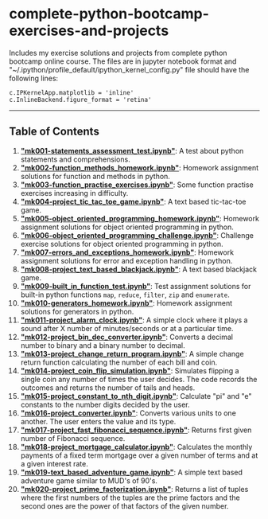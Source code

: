 # complete-python-bootcamp-exercises-and-projects

Includes my exercise solutions and projects from complete python bootcamp online course. The files are in jupyter notebook format and "~/.ipython/profile_default/ipython_kernel_config.py" file should have the following lines:

`c.IPKernelApp.matplotlib = 'inline'`  
`c.InlineBackend.figure_format = 'retina'`

---

## Table of Contents

1. **["mk001-statements_assessment_test.ipynb"](https://github.com/karakose77/complete-python-bootcamp-exercises-and-projects/blob/master/mk001-statements_assessment_test.ipynb)**: A test about python statements and comprehensions.
2. **["mk002-function_methods_homework.ipynb"](https://github.com/karakose77/complete-python-bootcamp-exercises-and-projects/blob/master/mk002-function_methods_homework.ipynb)**: Homework assignment solutions for function and methods in python.
3. **["mk003-function_practise_exercises.ipynb"](https://github.com/karakose77/complete-python-bootcamp-exercises-and-projects/blob/master/mk003-function_practise_exercises.ipynb)**: Some function practise exercises increasing in difficulty.
4. **["mk004-project_tic_tac_toe_game.ipynb"](https://github.com/karakose77/complete-python-bootcamp-exercises-and-projects/blob/master/mk004-project_tic_tac_toe_game.ipynb)**: A text based tic-tac-toe game.
5. **["mk005-object_oriented_programming_homework.ipynb"](https://github.com/karakose77/complete-python-bootcamp-exercises-and-projects/blob/master/mk005-object_oriented_programming_homework.ipynb)**: Homework assignment solutions for object oriented programming in python.
6. **["mk006-object_oriented_programming_challenge.ipynb"](https://github.com/karakose77/complete-python-bootcamp-exercises-and-projects/blob/master/mk006-object_oriented_programming_challenge.ipynb)**: Challenge exercise solutions for object oriented programming in python.
7. **["mk007-errors_and_exceptions_homework.ipynb"](https://github.com/karakose77/complete-python-bootcamp-exercises-and-projects/blob/master/mk007-errors_and_exceptions_homework.ipynb)**: Homework assignment solutions for error and exception handling in python.
8. **["mk008-project_text_based_blackjack.ipynb"](https://github.com/karakose77/complete-python-bootcamp-exercises-and-projects/blob/master/mk008-project_text_based_blackjack.ipynb)**: A text based blackjack game.
9. **["mk009-built_in_function_test.ipynb"](https://github.com/karakose77/complete-python-bootcamp-exercises-and-projects/blob/master/mk009-built_in_function_test.ipynb)**: Test assignment solutions for built-in python functions `map`, `reduce`, `filter`, `zip` and `enumerate`.
10. **["mk010-generators_homework.ipynb"](https://github.com/karakose77/complete-python-bootcamp-exercises-and-projects/blob/master/mk010-generators_homework.ipynb)**: Homework assignment solutions for generators in python.
11. **["mk011-project_alarm_clock.ipynb"](https://github.com/karakose77/complete-python-bootcamp-exercises-and-projects/blob/master/mk011-project_alarm_clock.ipynb)**: A simple clock where it plays a sound after X number of minutes/seconds or at a particular time.
12. **["mk012-project_bin_dec_converter.ipynb"](https://github.com/karakose77/complete-python-bootcamp-exercises-and-projects/blob/master/mk012-project_bin_dec_converter.ipynb)**: Converts a decimal number to binary and a binary number to decimal.
13. **["mk013-project_change_return_program.ipynb"](https://github.com/karakose77/complete-python-bootcamp-exercises-and-projects/blob/master/mk013-project_change_return_program.ipynb)**: A simple change return function calculating the number of each bill and coin.
14. **["mk014-project_coin_flip_simulation.ipynb"](https://github.com/karakose77/complete-python-bootcamp-exercises-and-projects/blob/master/mk014-project_coin_flip_simulation.ipynb)**: Simulates flipping a single coin any number of times the user decides. The code records the outcomes and returns the number of tails and heads.
15. **["mk015-project_constant_to_nth_digit.ipynb"](https://github.com/karakose77/complete-python-bootcamp-exercises-and-projects/blob/master/mk015-project_constant_to_nth_digit.ipynb)**: Calculate "pi" and "e" constants to the number digits decided by the user.
16. **["mk016-project_converter.ipynb"](https://github.com/karakose77/complete-python-bootcamp-exercises-and-projects/blob/master/mk016-project_converter.ipynb)**: Converts various units to one another. The user enters the value and its type.
17. **["mk017-project_fast_fibonacci_sequence.ipynb"](https://github.com/karakose77/complete-python-bootcamp-exercises-and-projects/blob/master/mk017-project_fast_fibonacci_sequence.ipynb)**: Returns first given number of Fibonacci sequence.
18. **["mk018-project_mortgage_calculator.ipynb"](https://github.com/karakose77/complete-python-bootcamp-exercises-and-projects/blob/master/mk018-project_mortgage_calculator.ipynb)**: Calculates the monthly payments of a fixed term mortgage over a given number of terms and at a given interest rate.
19. **["mk019-text_based_adventure_game.ipynb"](https://github.com/karakose77/complete-python-bootcamp-exercises-and-projects/blob/master/mk019-text_based_adventure_game.ipynb)**: A simple text based adventure game similar to MUD's of 90's.
20. **["mk020-project_prime_factorization.ipynb"](https://github.com/karakose77/complete-python-bootcamp-exercises-and-projects/blob/master/mk020-project_prime_factorization.ipynb)**: Returns a list of tuples where the first numbers of the tuples are the prime factors and the second ones are the power of that factors of the given number.
